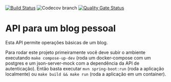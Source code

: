 [![Build Status](https://travis-ci.org/jovanibrasil/blog-api.svg?branch=develop)](https://travis-ci.org/jovanibrasil/blog-api)
![Codecov branch](https://img.shields.io/codecov/c/github/jovanibrasil/blog-api/develop)
[![Quality Gate Status](https://sonarcloud.io/api/project_badges/measure?project=com.blog%3Ablog-api&metric=alert_status)](https://sonarcloud.io/dashboard?id=com.blog%3Ablog-api)

# API para um blog pessoal

Esta API permite operações básicas de um blog. 

Para rodar este projeto primeiramente você deve subir o ambiente executando ```make compose-up-dev``` (roda um docker-compose com um postgres e um json-server-mock com a dependência da API de autenticação). Então basta executar ```mvn spring-boot:run``` (roda a aplicação localmente) ou ```make build && make run``` (roda a aplicação em um container).

